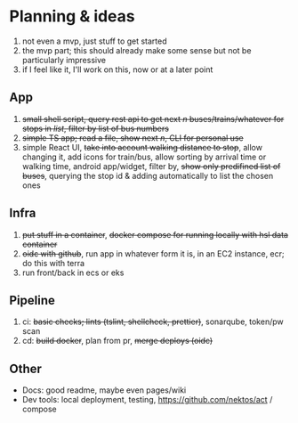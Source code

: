 # Planning & ideas

1. not even a mvp, just stuff to get started
2. the mvp part; this should already make some sense but not be particularly impressive
3. if I feel like it, I'll work on this, now or at a later point

## App

1. ~~small shell script, query rest api to get next _n_ buses/trains/whatever for stops in _list_, filter by list of bus numbers~~
2. ~~simple TS app; read a file, show next _n_, CLI for personal use~~
3. simple React UI, ~~take into account walking distance to stop~~, allow changing it, add icons for train/bus, allow sorting by arrival time or walking time, android app/widget, filter by, ~~show only predifined list of buses~~, querying the stop id & adding automatically to list the chosen ones

## Infra

1. ~~put stuff in a container~~, ~~docker compose for running locally with hsl data container~~
2. ~~oidc with github~~, run app in whatever form it is, in an EC2 instance, ecr; do this with terra
3. run front/back in ecs or eks

## Pipeline

1. ci: ~~basic checks; lints (tslint, shellcheck, prettier)~~, sonarqube, token/pw scan
2. cd: ~~build docker~~, plan from pr, ~~merge deploys (oidc)~~

## Other

- Docs: good readme, maybe even pages/wiki
- Dev tools: local deployment, testing, https://github.com/nektos/act / compose
